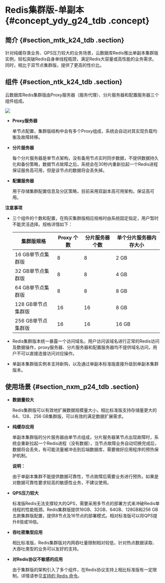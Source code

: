 # Redis集群版-单副本 {#concept_ydy_g24_tdb .concept}

## 简介 {#section_mtk_k24_tdb .section}

针对纯缓存类业务、QPS压力较大的业务场景，云数据库Redis推出单副本集群版实例，轻松突破Redis自身单线程瓶颈，满足Redis大容量或高性能的业务需求。同时，相比于双节点集群版，提供了更高的性价比。

## 组件 {#section_ntk_k24_tdb .section}

云数据库Redis集群版由Proxy服务器（服务代理）、分片服务器和配置服务器三个组件组成。

![](http://static-aliyun-doc.oss-cn-hangzhou.aliyuncs.com/assets/img/3107/1548746495921_zh-CN.png)

-   **Proxy服务器**

    单节点配置，集群版结构中会有多个Proxy组成，系统会自动对其实现负载均衡及故障转移。

-   **分片服务器**

    每个分片服务器是单节点架构，没有备用节点实时同步数据，不提供数据持久化和备份策略，数据节点故障之后，系统会在30秒内重新拉起一个Redis进程保证服务高可用，但是该节点的数据将会丢失掉。

-   **配置服务器**

    用于存储集群配置信息及分区策略，目前采用双副本高可用架构，保证高可用。


**注意事项**

-   三个组件的个数和配置，在购买集群版相应规格时由系统固定指定，用户暂时不能灵活选择。规格详情如下：

    |集群版规格|Proxy 个数|分片服务器个数|单个分片服务器内存大小|
    |-----|--------|-------|-----------|
    |16 GB单节点集群版|8|8|2 GB|
    |32 GB单节点集群版|8|8|4 GB|
    |64 GB单节点集群版|8|8|8 GB|
    |128 GB单节点集群版|16|16|8 GB|
    |256 GB单节点集群版|16|16|16 GB|

-   Redis集群版本统一暴露一个访问域名，用户访问该域名进行正常的Redis访问及数据操作，proxy服务器、分片服务器和配置服务器均不提供域名访问，用户不可以直接连接访问对应操作。
-   单副本集群版实例本支持新购，以及通过单副本标准版直接升级到单副本集群版本。

## 使用场景 {#section_nxm_p24_tdb .section}

-   **数据量较大**

    Redis集群版可以有效地扩展数据规模量大小，相比标准版支持存储量更大的64、128、256 GB集群版，可以有效的满足数据扩展需求。

-   **纯缓存应用**

    单副本集群版的分片服务器由单节点组成，分片服务器某节点出现故障时，系统会重新拉起一个Redis进程（没有数据），当节点故障业务自动切换完成后，数据将会丢失，有可能流量被冲击到后端数据库，需要做好应用程序的预热保护机制。

    **说明：** 

    由于单副本集群不能提供数据可靠性，节点故障后需要业务进行预热，如果是对数据可靠性要求较高的敏感性业务，不建议使用。

-   **QPS压力较大**

    标准版Redis无法支撑较大的QPS，需要采用多节点的部署方式来冲破Redis单线程的性能瓶颈。Redis集群版提供16GB、32GB、64GB、128GB和256 GB五款集群版配置，提供8节点及16节点的部署模式。相对标准版可以将QPS提升8倍或16倍。

-   **吞吐密集型应用**

    相比标准版，Redis集群版对内网吞吐量限制相对较低，针对热点数据读取、大吞吐类型的业务可以友好的支持。

-   **对Redis协议不敏感的应用**

    由于集群版的架构引入了多个组件，在Redis协议支持上相比标准版有一定限制。详情请参见[支持的 Redis 命令](../../../../../cn.zh-CN/快速入门/Redis命令.md#)。


